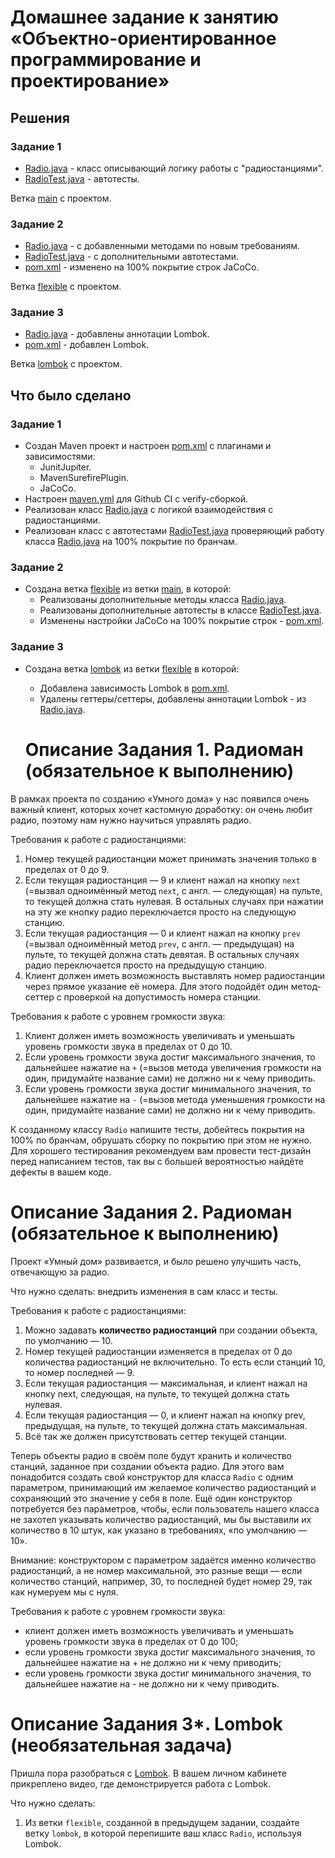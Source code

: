 # Домашнее задание к занятию «Объектно-ориентированное программирование и проектирование»

## Решения
### Задание 1
* <a href="https://github.com/Nephedov/10.11.Java/blob/main/src/main/java/ru/netology/Radio/Radio.java">Radio.java</a> - класс описывающий логику работы с "радиостанциями".
* <a href="https://github.com/Nephedov/10.11.Java/blob/main/src/test/java/ru/netology/Radio/RadioTest.java">RadioTest.java</a> - автотесты.

Ветка <a href="https://github.com/Nephedov/10.11.Java/tree/main">main</a> с проектом.
### Задание 2
* <a href="https://github.com/Nephedov/10.11.Java/blob/flexible/src/main/java/ru/netology/Radio/Radio.java">Radio.java</a> - с добавленными методами по новым требованиям.
* <a href="https://github.com/Nephedov/10.11.Java/blob/flexible/src/test/java/ru/netology/Radio/RadioTest.java">RadioTest.java</a> - с дополнительными автотестами.
* <a href="https://github.com/Nephedov/10.11.Java/blob/flexible/pom.xml">pom.xml</a> - изменено на 100% покрытие строк JaCoCo.

Ветка <a href="https://github.com/Nephedov/10.11.Java/tree/flexible">flexible</a> с проектом.
### Задание 3
* <a href="https://github.com/Nephedov/10.11.Java/blob/lombok/src/main/java/ru/netology/Radio/Radio.java">Radio.java</a> - добавлены аннотации Lombok.
* <a href="https://github.com/Nephedov/10.11.Java/blob/lombok/pom.xml">pom.xml</a> - добавлен Lombok.

Ветка <a href="https://github.com/Nephedov/10.11.Java/tree/lombok">lombok</a> с проектом.
## Что было сделано
### Задание 1
* Создан Maven проект и настроен <a href="https://github.com/Nephedov/10.11.Java/blob/main/pom.xml">pom.xml</a> c плагинами и зависимостями:
  * JunitJupiter.
  * MavenSurefirePlugin.
  * JaCoCo.
* Настроен <a href="https://github.com/Nephedov/10.11.Java/blob/main/.github/workflows/maven.yml">maven.yml</a> для Github CI с verify-сборкой.
* Реализован класс <a href="https://github.com/Nephedov/10.11.Java/blob/main/src/main/java/ru/netology/Radio/Radio.java">Radio.java</a> c логикой взаимодействия с радиостанциями.
* Реализован класс с автотестами <a href="https://github.com/Nephedov/10.11.Java/blob/main/src/test/java/ru/netology/Radio/RadioTest.java">RadioTest.java</a>
  проверяющий работу класса <a href="https://github.com/Nephedov/10.11.Java/blob/main/src/main/java/ru/netology/Radio/Radio.java">Radio.java</a> на 100% покрытие по бранчам.
### Задание 2
* Создана ветка <a href="https://github.com/Nephedov/10.11.Java/tree/flexible">flexible</a> из ветки <a href="https://github.com/Nephedov/10.11.Java/tree/main">main</a>, в которой:
  * Реализованы дополнительные методы класса <a href="https://github.com/Nephedov/10.11.Java/blob/flexible/src/main/java/ru/netology/Radio/Radio.java">Radio.java</a>.
  * Реализованы дополнительные автотесты в классе <a href="https://github.com/Nephedov/10.11.Java/blob/flexible/src/test/java/ru/netology/Radio/RadioTest.java">RadioTest.java</a>.
  * Изменены настройки JaCoCo на 100% покрытие строк - <a href="https://github.com/Nephedov/10.11.Java/blob/flexible/pom.xml">pom.xml</a>.
### Задание 3
* Создана ветка <a href="https://github.com/Nephedov/10.11.Java/tree/lombok">lombok</a> из ветки <a href="https://github.com/Nephedov/10.11.Java/tree/flexible">flexible</a> в которой:
  * Добавлена зависимость Lombok в <a href="https://github.com/Nephedov/10.11.Java/blob/lombok/pom.xml">pom.xml</a>.
  * Удалены геттеры/сеттеры, добавлены аннотации Lombok - из <a href="https://github.com/Nephedov/10.11.Java/blob/lombok/src/main/java/ru/netology/Radio/Radio.java">Radio.java</a>.


  # Описание Задания 1. Радиоман (обязательное к выполнению)

В рамках проекта по созданию «Умного дома» у нас появился очень важный клиент, которых хочет кастомную доработку: он очень любит радио, поэтому нам нужно научиться управлять радио.

Требования к работе с радиостанциями:
1. Номер текущей радиостанции может принимать значения только в пределах от 0 до 9.
1. Если текущая радиостанция — 9 и клиент нажал на кнопку `next` (=вызвал одноимённый метод `next`, с англ. — следующая) на пульте, то текущей должна стать нулевая. В остальных случаях при нажатии на эту же кнопку радио переключается просто на следующую станцию.
1. Если текущая радиостанция — 0 и клиент нажал на кнопку `prev` (=вызвал одноимённый метод `prev`, с англ. — предыдущая) на пульте, то текущей должна стать девятая. В остальных случаях радио переключается просто на предыдущую станцию.
1. Клиент должен иметь возможность выставлять номер радиостанции через прямое указание её номера. Для этого подойдёт один метод-сеттер с проверкой на допустимость номера станции.

Требования к работе с уровнем громкости звука:
1. Клиент должен иметь возможность увеличивать и уменьшать уровень громкости звука в пределах от 0 до 10.
1. Если уровень громкости звука достиг максимального значения, то дальнейшее нажатие на `+` (=вызов метода увеличения громкости на один, придумайте название сами) не должно ни к чему приводить.
1. Если уровень громкости звука достиг минимального значения, то дальнейшее нажатие на `-` (=вызов метода уменьшения громкости на один, придумайте название сами) не должно ни к чему приводить.

К созданному классу `Radio` напишите тесты, добейтесь покрытия на 100% по бранчам, обрушать сборку по покрытию при этом не нужно. Для хорошего тестирования рекомендуем вам провести тест-дизайн перед написанием тестов, так вы с большей вероятностью найдёте дефекты в вашем коде.

# Описание Задания 2. Радиоман (обязательное к выполнению)

Проект «Умный дом» развивается, и было решено улучшить часть, отвечающую за радио.

Что нужно сделать: внедрить изменения в сам класс и тесты.

Требования к работе с радиостанциями:

1. Можно задавать **количество радиостанций** при создании объекта, по умолчанию — 10.
1. Номер текущей радиостанции изменяется в пределах от 0 до количества радиостанций не включительно. То есть если станций 10, то номер последней — 9.
1. Если текущая радиостанция — максимальная, и клиент нажал на кнопку next, следующая, на пульте, то текущей должна стать нулевая.
1. Если текущая радиостанция — 0, и клиент нажал на кнопку prev, предыдущая, на пульте, то текущей должна стать максимальная.
1. Всё так же должен присутствовать сеттер текущей станции.

Теперь объекты радио в своём поле будут хранить и количество станций, заданное при создании объекта радио. Для этого вам понадобится создать свой конструктор для класса `Radio` с одним параметром, принимающий им желаемое количество радиостанций и сохраняющий это значение у себя в поле. Ещё один конструктор потребуется без параметров, чтобы, если пользователь нашего класса не захотел указывать количество радиостанций, мы бы выставили их количество в 10 штук, как указано в требованиях, «по умолчанию — 10».

Внимание: конструктором с параметром задаётся именно количество радиостанций, а не номер максимальной, это разные вещи — если количество станций, например, 30, то последней будет номер 29, так как нумеруем мы с нуля.

Требования к работе с уровнем громкости звука:

* клиент должен иметь возможность увеличивать и уменьшать уровень громкости звука в пределах от 0 до 100;
* если уровень громкости звука достиг максимального значения, то дальнейшее нажатие на + не должно ни к чему приводить;
* если уровень громкости звука достиг минимального значения, то дальнейшее нажатие на - не должно ни к чему приводить.

# Описание Задания 3*. Lombok (необязательная задача)

Пришла пора разобраться с [Lombok](https://projectlombok.org). В вашем личном кабинете прикреплено видео, где демонстрируется работа с Lombok.

Что нужно сделать:
1. Из ветки `flexible`, созданной в предыдущем задании, создайте ветку `lombok`, в которой перепишите ваш класс `Radio`, используя Lombok.
